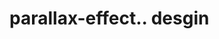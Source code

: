 # parallax-effect.. desgin                                                                                                                                                                                                                                                                                                                                                                            
